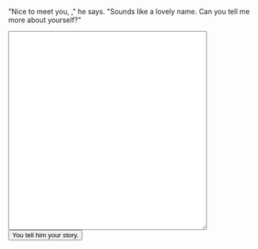 "Nice to meet you, <span id="name"></span>," he says. "Sounds like a lovely name. Can you tell me more about yourself?"

<form target="/about-you-thanks">
    <div class="centered">
        <textarea id="story" style="width: 100%; max-width: 400px; height: 400px;"></textarea>
        <br />
        <button type="submit">You tell him your story.</button>
    </div>
</form>
